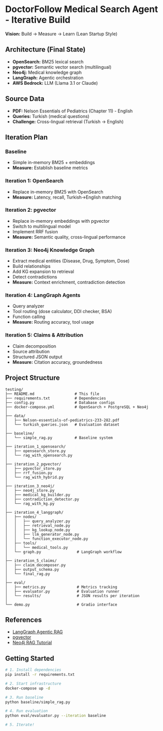 # DoctorFollow Medical Search Agent - Iterative Build

**Vision:** Build → Measure → Learn (Lean Startup Style)

## Architecture (Final State)

- **OpenSearch:** BM25 lexical search
- **pgvector:** Semantic vector search (multilingual)
- **Neo4j:** Medical knowledge graph
- **LangGraph:** Agentic orchestration
- **AWS Bedrock:** LLM (Llama 3.1 or Claude)

## Source Data

- **PDF:** Nelson Essentials of Pediatrics (Chapter 11) - English
- **Queries:** Turkish (medical questions)
- **Challenge:** Cross-lingual retrieval (Turkish → English)

## Iteration Plan

### Baseline
- Simple in-memory BM25 + embeddings
- **Measure:** Establish baseline metrics

### Iteration 1: OpenSearch
- Replace in-memory BM25 with OpenSearch
- **Measure:** Latency, recall, Turkish→English matching

### Iteration 2: pgvector
- Replace in-memory embeddings with pgvector
- Switch to multilingual model
- Implement RRF fusion
- **Measure:** Semantic quality, cross-lingual performance

### Iteration 3: Neo4j Knowledge Graph
- Extract medical entities (Disease, Drug, Symptom, Dose)
- Build relationships
- Add KG expansion to retrieval
- Detect contradictions
- **Measure:** Context enrichment, contradiction detection

### Iteration 4: LangGraph Agents
- Query analyzer
- Tool routing (dose calculator, DDI checker, BSA)
- Function calling
- **Measure:** Routing accuracy, tool usage

### Iteration 5: Claims & Attribution
- Claim decomposition
- Source attribution
- Structured JSON output
- **Measure:** Citation accuracy, groundedness

## Project Structure

```
testing/
├── README.md                  # This file
├── requirements.txt           # Dependencies
├── config.py                  # Database configs
├── docker-compose.yml         # OpenSearch + PostgreSQL + Neo4j
│
├── data/
│   ├── Nelson-essentials-of-pediatrics-233-282.pdf
│   └── turkish_queries.json   # Evaluation dataset
│
├── baseline/
│   └── simple_rag.py          # Baseline system
│
├── iteration_1_opensearch/
│   ├── opensearch_store.py
│   └── rag_with_opensearch.py
│
├── iteration_2_pgvector/
│   ├── pgvector_store.py
│   ├── rrf_fusion.py
│   └── rag_with_hybrid.py
│
├── iteration_3_neo4j/
│   ├── neo4j_store.py
│   ├── medical_kg_builder.py
│   ├── contradiction_detector.py
│   └── rag_with_kg.py
│
├── iteration_4_langgraph/
│   ├── nodes/
│   │   ├── query_analyzer.py
│   │   ├── retrieval_node.py
│   │   ├── kg_lookup_node.py
│   │   ├── llm_generator_node.py
│   │   └── function_executor_node.py
│   ├── tools/
│   │   └── medical_tools.py
│   └── graph.py                # LangGraph workflow
│
├── iteration_5_claims/
│   ├── claim_decomposer.py
│   ├── output_schema.py
│   └── final_rag.py
│
├── eval/
│   ├── metrics.py              # Metrics tracking
│   ├── evaluator.py            # Evaluation runner
│   └── results/                # JSON results per iteration
│
└── demo.py                     # Gradio interface
```

## References

- [LangGraph Agentic RAG](https://docs.langchain.com/oss/python/langgraph/agentic-rag)
- [pgvector](https://github.com/pgvector/pgvector)
- [Neo4j RAG Tutorial](https://neo4j.com/blog/developer/rag-tutorial/)

## Getting Started

```bash
# 1. Install dependencies
pip install -r requirements.txt

# 2. Start infrastructure
docker-compose up -d

# 3. Run baseline
python baseline/simple_rag.py

# 4. Run evaluation
python eval/evaluator.py --iteration baseline

# 5. Iterate!
```
